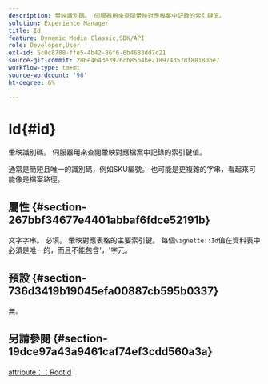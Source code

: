 ```yaml
---
description: 暈映識別碼。 伺服器用來查閱暈映對應檔案中記錄的索引鍵值。
solution: Experience Manager
title: Id
feature: Dynamic Media Classic,SDK/API
role: Developer,User
exl-id: 5c0c8788-ffe5-4b42-86f6-6b4683dd7c21
source-git-commit: 206e4643e3926cb85b4be2189743578f88180be7
workflow-type: tm+mt
source-wordcount: '96'
ht-degree: 6%

---
```


# Id{#id}

暈映識別碼。 伺服器用來查閱暈映對應檔案中記錄的索引鍵值。

通常是簡短且唯一的識別碼，例如SKU編號。 也可能是更複雜的字串，看起來可能像是檔案路徑。

## 屬性 {#section-267bbf34677e4401abbaf6fdce52191b}

文字字串。 必填。 暈映對應表格的主要索引鍵。 每個`vignette::Id`值在資料表中必須是唯一的，而且不能包含&#39;，&#39;字元。

## 預設 {#section-736d3419b19045efa00887cb595b0337}

無。

## 另請參閱 {#section-19dce97a43a9461caf74ef3cdd560a3a}

[attribute：：RootId](../../../../../ir-api/material-cat/image-rendering-api-ref/c-ir-material-catalog/c-ir-attributes-reference/r-ir-rootid.md#reference-54b42b7125824be593378c1accb70d5a)
